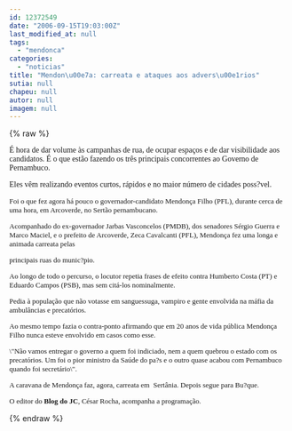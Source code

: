 ```yaml
---
id: 12372549
date: "2006-09-15T19:03:00Z"
last_modified_at: null
tags:
  - "mendonca"
categories:
  - "noticias"
title: "Mendon\u00e7a: carreata e ataques aos advers\u00e1rios"
sutia: null
chapeu: null
autor: null
imagem: null
---
```

{% raw %}
<p><FONT face=Verdana>É hora de dar volume às campanhas de rua, de ocupar espaços e de dar visibilidade aos candidatos.&nbsp;É o que estão fazendo os três principais concorrentes ao Governo de Pernambuco.</FONT></p>
<p><P><FONT face=Verdana>Eles vêm realizando eventos curtos, rápidos e no maior número de cidades poss?vel. </FONT></P><FONT size=2></p>
<p><P><FONT face=Verdana>Foi o que fez agora há pouco o governador-candidato&nbsp;Mendonça Filho (PFL), durante cerca de uma hora, em Arcoverde, no Sertão pernambucano.</FONT></P></p>
<p><P><FONT face=Verdana>Acompanhado do&nbsp;ex-governador Jarbas Vasconcelos (PMDB), dos senadores Sérgio Guerra e Marco Maciel, e o prefeito de Arcoverde, Zeca Cavalcanti (PFL), Mendonça fez uma longa e animada carreata pelas</p>
<p> principais ruas do munic?pio.</FONT></P></p>
<p><P><FONT face=Verdana>Ao longo de todo o percurso, o locutor repetia frases de efeito contra Humberto Costa (PT) e Eduardo Campos (PSB), mas&nbsp;sem citá-los nominalmente. </FONT></P></p>
<p><P><FONT face=Verdana>Pedia à população que não votasse em sanguessuga, vampiro e gente envolvida na máfia da ambulâncias e precatórios.</FONT></P></p>
<p><P><FONT face=Verdana>Ao mesmo tempo fazia o contra-ponto afirmando que em&nbsp;20 anos de vida pública Mendonça Filho nunca esteve envolvido em casos como esse. </FONT></P></p>
<p><P><FONT face=Verdana>\"Não vamos entregar o governo a quem foi indiciado, nem a quem quebrou o estado com os precatórios. Um foi o pior ministro da Saúde do pa?s e o outro quase acabou com Pernambuco quando foi secretário\".</FONT></P></p>
<p><P><FONT face=Verdana>A caravana de Mendonça faz, agora, carreata em&nbsp; Sertânia. Depois segue para Bu?que. </FONT></P></p>
<p><P><FONT face=Verdana>O editor do <STRONG>Blog do JC</STRONG>, César Rocha, acompanha a programação. &nbsp;</FONT></P></FONT> </p>
{% endraw %}
